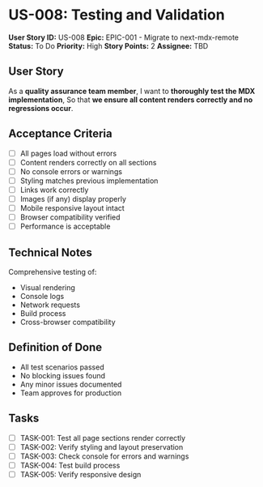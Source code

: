 # US-008: Testing and Validation

**User Story ID:** US-008
**Epic:** EPIC-001 - Migrate to next-mdx-remote
**Status:** To Do
**Priority:** High
**Story Points:** 2
**Assignee:** TBD

## User Story

As a **quality assurance team member**,
I want to **thoroughly test the MDX implementation**,
So that **we ensure all content renders correctly and no regressions occur**.

## Acceptance Criteria

- [ ] All pages load without errors
- [ ] Content renders correctly on all sections
- [ ] No console errors or warnings
- [ ] Styling matches previous implementation
- [ ] Links work correctly
- [ ] Images (if any) display properly
- [ ] Mobile responsive layout intact
- [ ] Browser compatibility verified
- [ ] Performance is acceptable

## Technical Notes

Comprehensive testing of:

- Visual rendering
- Console logs
- Network requests
- Build process
- Cross-browser compatibility

## Definition of Done

- All test scenarios passed
- No blocking issues found
- Any minor issues documented
- Team approves for production

## Tasks

- [ ] TASK-001: Test all page sections render correctly
- [ ] TASK-002: Verify styling and layout preservation
- [ ] TASK-003: Check console for errors and warnings
- [ ] TASK-004: Test build process
- [ ] TASK-005: Verify responsive design
